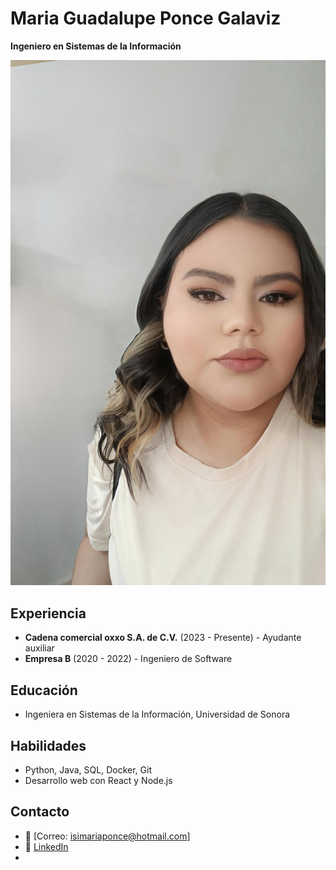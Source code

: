 # Maria Guadalupe Ponce Galaviz 
**Ingeniero en Sistemas de la Información**  

![Foto de perfil](https://github.com/MariaGalaviz/MariaPonceGalaviz-/blob/713a44304db4ac64c17288834029c3aa3fd0ac31/IMG_20250326_184028.jpg)  

## Experiencia  
- **Cadena comercial oxxo S.A. de C.V.** (2023 - Presente) - Ayudante auxiliar  
- **Empresa B** (2020 - 2022) - Ingeniero de Software  

## Educación  
- Ingeniera en Sistemas de la Información, Universidad de Sonora  

## Habilidades  
- Python, Java, SQL, Docker, Git  
- Desarrollo web con React y Node.js  

## Contacto  
- 📧 [Correo: isimariaponce@hotmail.com]
- 💼 [LinkedIn](https://mx.linkedin.com/in/maria-galaviz)
- 
